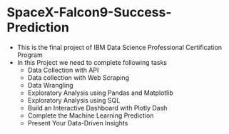 # SpaceX-Falcon9-Success-Prediction

- This is the final project of IBM Data Science Professional Certification Program 
- In this Project we need to complete following tasks
  - Data Collection with API
  - Data collection with Web Scraping
  - Data Wrangling
  - Exploratory Analysis using Pandas and Matplotlib
  - Exploratory Analysis using SQL
  - Build an Interactive Dashboard with Plotly Dash
  - Complete the Machine Learning Prediction
  - Present Your Data-Driven Insights
